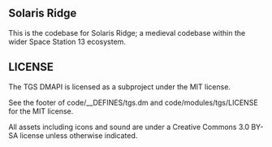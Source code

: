 
## Solaris Ridge
This is the codebase for Solaris Ridge; a medieval codebase within the wider Space Station 13 ecosystem.

## LICENSE
The TGS DMAPI is licensed as a subproject under the MIT license.

See the footer of code/__DEFINES/tgs.dm and code/modules/tgs/LICENSE for the MIT license.

All assets including icons and sound are under a Creative Commons 3.0 BY-SA license unless otherwise indicated.
